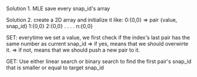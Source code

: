 Solution 1. MLE
save every snap_id's array

Solution 2.
create a 2D array and initialize it like:
0:{0,0}     => pair {value, snap_id}
1:{0,0}
2:{0,0}
.
.
.
.
n:{0,0}

SET:
everytime we set a value, we first check if the index's last pair has the same number as current snap_id
=> if yes, means that we should overwirte it.
=> if not, means that we should push a new pair to it.

GET:
Use either linear search or binary search to find the first pair's snap_id that is smaller or equal to target snap_id

